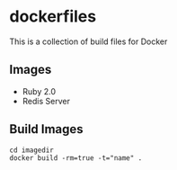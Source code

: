 # dockerfiles

This is a collection of build files for Docker

## Images

- Ruby 2.0
- Redis Server

## Build Images

```
cd imagedir
docker build -rm=true -t="name" .
```